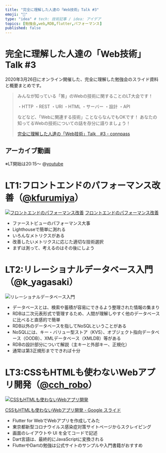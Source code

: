 ```yaml
---
title: "完全に理解した人達の「Web技術」Talk #3"
emoji: "📝"
type: "idea" # tech: 技術記事 / idea: アイデア
topics: [勉強会,web,RDB,flutter,パフォーマンス]
published: false
---
```

# 完全に理解した人達の「Web技術」Talk #3
2020年3月26日にオンライン開催した、完全に理解した勉強会のスライド資料と概要まとめです。

> みんなが知っている「筈」のWebの技術に関することのLT大会です！
>
> ・HTTP
> ・REST
> ・URI
> ・HTML
> ・サーバー
> ・設計
> ・API
>
> などなど、「Webに関連する技術」ことならなんでもOKです！
> あなたの知ってるWebの技術についての話を存分に語りましょう！
>
> [完全に理解した人達の「Web技術」Talk　#3 - connpass](https://easy2.connpass.com/event/171073/)

## アーカイブ動画
※LT開始は20:15​～
@[youtube](l-3pR-wkoj0)

# LT1:フロントエンドのパフォーマンス改善（[@kfurumiya](https://twitter.com/kfurumiya)）
[![フロントエンドのパフォーマンス改善](https://media.slid.es/thumbnails/24934dabf07f865f0033e0b808d373ff/thumb.jpg)](https://slides.com/kotofurumiya/frontend-performance-tuning)
[フロントエンドのパフォーマンス改善](https://slides.com/kotofurumiya/frontend-performance-tuning )

- ファーストビューのパフォーマンス大事
- Lighthouseで簡単に測れる
- いろんなメトリクスがある
- 改善したいメトリクスに応じた適切な技術選択
- まずは測って、考えるのはその後にしよう

# LT2:リレーショナルデータベース入門（@k_yagasaki）
![リレーショナルデータベース入門](https://storage.googleapis.com/zenn-user-upload/bpki0uxxe7c4wzu7nddn79v8c72d)
- データベースとは、検索や蓄積が容易にできるよう整理された情報の集まり
- RDBは二次元表形式で管理するため、人間が理解しやすく他のデータベースに比べると直感的で簡単
- RDB以外のデータベースを指してNoSQLということがある
- NoSQLには、キー・バリュー型ストア（KVS）、オブジェクト指向データベース（OODB）、XMLデータベース（XMLDB）等がある
- RDBの設計部分について解説（主キーと外部キー、正規化）
- 通常は第3正規形までできれば十分

# LT3:CSSもHTMLも使わないWebアプリ開発（[@cch_robo](https://twitter.com/cch_robo)）
[![CSSもHTMLも使わないWebアプリ開発](https://lh4.googleusercontent.com/-rYMO44dMY9EoJWmCsw5aat2dUJoVcYuMlfkkAcT3Pfk36gFf1BSqwgn_0Qo2E6GySm5OQWeag)](https://docs.google.com/presentation/d/1Vokoina0WFW4w4vwFSrDrfIP2bBaUHmxhtWcgFOORys/edit?usp=sharing)

[CSSもHTMLも使わないWebアプリ開発 - Google スライド ](https://docs.google.com/presentation/d/1Vokoina0WFW4w4vwFSrDrfIP2bBaUHmxhtWcgFOORys/edit?usp=sharing)

- Flutter for WebでWebアプリを作成してみた
- 東京都新型コロナウイルス感染症対策サイトページからスクレイピング
- 画面のレイアウトや UI を全てコードで記述
- Dart言語は、最終的にJavaScriptに変換される
- FlutterやDartの勉強は公式サイトのサンプルや入門書籍がおすすめ
